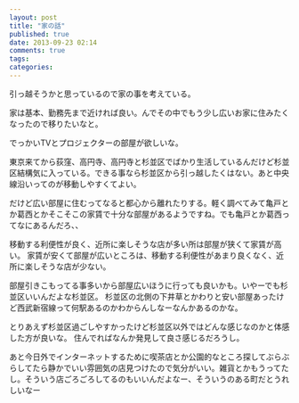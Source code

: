 ```yaml
---
layout: post
title: "家の話"
published: true
date: 2013-09-23 02:14
comments: true
tags: 
categories: 
---
```


引っ越そうかと思っているので家の事を考えている。

家は基本、勤務先まで近ければ良い。んでその中でもう少し広いお家に住みたくなったので移りたいなと。

でっかいTVとプロジェクターの部屋が欲しいな。

東京来てから荻窪、高円寺、高円寺と杉並区でばかり生活しているんだけど杉並区結構気に入っている。できる事なら杉並区から引っ越したくはない。あと中央線沿いってのが移動しやすくてよい。

だけど広い部屋に住むってなると都心から離れたりする。軽く調べてみて亀戸とか葛西とかそこそこの家賃で十分な部屋があるようですね。でも亀戸とか葛西ってなにあるんだろ、、

移動する利便性が良く、近所に楽しそうな店が多い所は部屋が狭くて家賃が高い。
家賃が安くて部屋が広いところは、移動する利便性があまり良くなく、近所に楽しそうな店が少ない。

部屋引きこもってる事多いから部屋広いほうに行っても良いかも。いやーでも杉並区いいんだよな杉並区。
杉並区の北側の下井草とかわりと安い部屋あったけど西武新宿線って何駅あるのかわからんしなーなんかあるのかな。

とりあえず杉並区過ごしやすかったけど杉並区以外ではどんな感じなのかと体感した方が良いな。
住んでればなんか発見して良さ感じるだろうし。

あと今日外でインターネットするために喫茶店とか公園的なところ探してぶらぶらしてたら静かでいい雰囲気の店見つけたので気分がいい。雑貨とかもうってたし。そういう店ごろごろしてるのもいいんだよなー、そういうのある町だとうれしいなー
